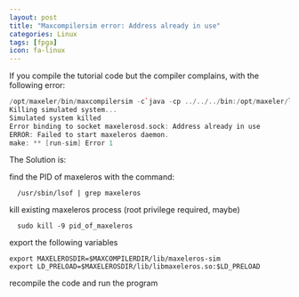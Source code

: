 ```yaml
---
layout: post
title: "Maxcompilersim error: Address already in use"
categories: Linux
tags: [fpga]
icon: fa-linux
---
```


If you compile the tutorial code but the compiler complains, with the following error:

``` cpp
/opt/maxeler/bin/maxcompilersim -c`java -cp ../../../bin:/opt/maxeler/lib/MaxCompiler.jar config.BoardModel` restart
Killing simulated system...
Simulated system killed
Error binding to socket maxelerosd.sock: Address already in use
ERROR: Failed to start maxeleros daemon.
make: ** [run-sim] Error 1
```

The Solution is:

find the PID of maxeleros with the command:

```
  /usr/sbin/lsof | grep maxeleros
```

kill existing maxeleros process (root privilege required, maybe)

```
  sudo kill -9 pid_of_maxeleros
```

export the following variables

```
export MAXELEROSDIR=$MAXCOMPILERDIR/lib/maxeleros-sim
export LD_PRELOAD=$MAXELEROSDIR/lib/libmaxeleros.so:$LD_PRELOAD
```

recompile the code and run the program
